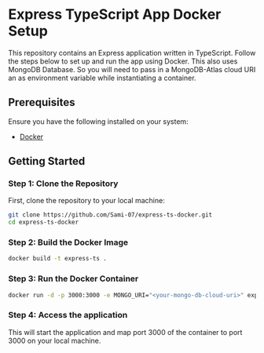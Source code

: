 # Express TypeScript App Docker Setup

This repository contains an Express application written in TypeScript. Follow the steps below to set up and run the app using Docker.
This also uses MongoDB Database. So you will need to pass in a MongoDB-Atlas cloud URI an as environment variable while instantiating a container.
## Prerequisites

Ensure you have the following installed on your system:
- [Docker](https://www.docker.com/get-started)

## Getting Started

### Step 1: Clone the Repository

First, clone the repository to your local machine:

```bash
git clone https://github.com/Sami-07/express-ts-docker.git
cd express-ts-docker
``` 

### Step 2:  Build the Docker Image
```bash
docker build -t express-ts .
```

### Step 3: Run the Docker Container
```bash
docker run -d -p 3000:3000 -e MONGO_URI="<your-mongo-db-cloud-uri>" express-ts
```

### Step 4: Access the application
This will start the application and map port 3000 of the container to port 3000 on your local machine.